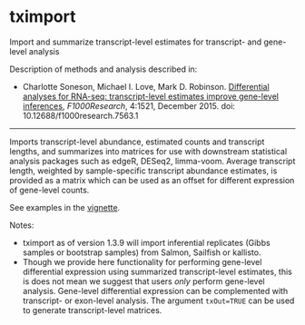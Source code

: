 # tximport

Import and summarize transcript-level estimates for transcript- and gene-level analysis

Description of methods and analysis described in:

* Charlotte Soneson, Michael I. Love, Mark D. Robinson.
[Differential analyses for RNA-seq: transcript-level estimates improve gene-level inferences](http://f1000research.com/articles/4-1521),
*F1000Research*, 4:1521, December 2015. doi: 10.12688/f1000research.7563.1

---

Imports transcript-level abundance, estimated counts and 
transcript lengths, and summarizes into matrices for use with downstream
statistical analysis packages such as edgeR, DESeq2, limma-voom. 
Average transcript length, weighted by 
sample-specific transcript abundance estimates, is provided as a matrix
which can be used as an offset for different expression of 
gene-level counts.

See examples in the [vignette](http://bioconductor.org/packages/release/bioc/vignettes/tximport/inst/doc/tximport.html).

Notes:

* tximport as of version 1.3.9 will import inferential replicates
  (Gibbs samples or bootstrap samples) from Salmon, Sailfish or kallisto.
* Though we provide here functionality for performing gene-level
  differential expression using summarized transcript-level estimates,
  this is does not mean we suggest that users *only* perform gene-level
  analysis. Gene-level differential expression can be complemented
  with transcript- or exon-level analysis. The argument `txOut=TRUE`
  can be used to generate transcript-level matrices.
